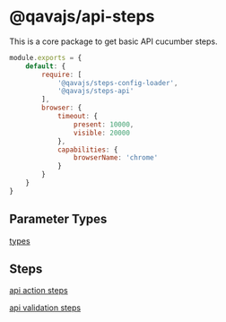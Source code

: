 # @qavajs/api-steps
This is a core package to get basic API cucumber steps.

```javascript
module.exports = {
    default: {
        require: [
            '@qavajs/steps-config-loader',
            '@qavajs/steps-api'
        ],
        browser: {
            timeout: {
                present: 10000,
                visible: 20000    
            },
            capabilities: {
                browserName: 'chrome'
            }
        }
    }
}
```
## Parameter Types

[types](docs/parameter_types.md)

## Steps
[api action steps](docs/api_action_steps.md)

[api validation steps](docs/api_validation_steps.md)

